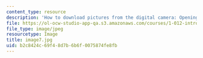 ```yaml
---
content_type: resource
description: 'How to download pictures from the digital camera: Opening the chooser'
file: https://ol-ocw-studio-app-qa.s3.amazonaws.com/courses/1-012-introduction-to-civil-engineering-design-spring-2002/b2c8424c69f48d7b6b6f0075874fe8fb_image7.jpg
file_type: image/jpeg
resourcetype: Image
title: image7.jpg
uid: b2c8424c-69f4-8d7b-6b6f-0075874fe8fb
---
```

